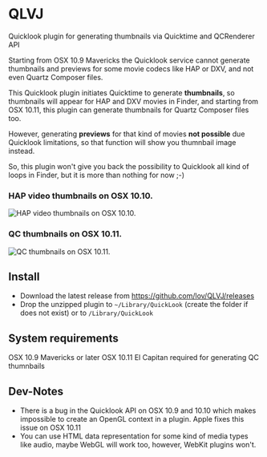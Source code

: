 # QLVJ
Quicklook plugin for generating thumbnails via Quicktime and QCRenderer API

Starting from OSX 10.9 Mavericks the Quicklook service cannot generate thumbnails and previews for some movie codecs like HAP or DXV, and not even Quartz Composer files.

This Quicklook plugin initiates Quicktime to generate **thumbnails**, so thumbnails will appear for HAP and DXV movies in Finder, and starting from OSX 10.11, this plugin can generate thumbnails for Quartz Composer files too. 

However, generating **previews** for that kind of movies **not possible** due Quicklook limitations, so that function will show you thumnbail image instead.

So, this plugin won't give you back the possibility to Quicklook all kind of loops in Finder, but it is more than nothing for now ;-)

### HAP video thumbnails on OSX 10.10.
![HAP video thumbnails on OSX 10.10.](http://www.imimot.hu/images/github/hap_ql.jpg)

### QC  thumbnails on OSX 10.11.
![QC  thumbnails on OSX 10.11.](http://www.imimot.hu/images/github/qc_ql.jpg)

## Install

* Download the latest release from https://github.com/lov/QLVJ/releases
* Drop the unzipped plugin to `~/Library/QuickLook` (create the folder if does not exist) or to `/Library/QuickLook`

## System requirements

OSX 10.9 Mavericks or later
OSX 10.11 El Capitan required for generating QC thumnbails

## Dev-Notes

* There is a bug in the Quicklook API on OSX 10.9 and 10.10 which makes impossible to create an OpenGL context in a plugin. Apple fixes this issue on OSX 10.11
* You can use HTML data representation for some kind of media types like audio, maybe WebGL will work too, however, WebKit plugins won't.

